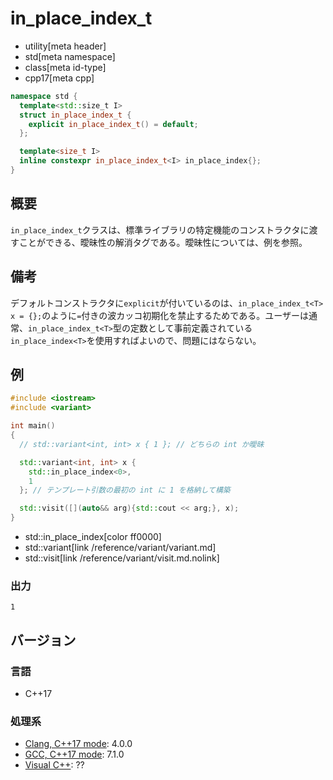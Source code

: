 # in_place_index_t
* utility[meta header]
* std[meta namespace]
* class[meta id-type]
* cpp17[meta cpp]

```cpp
namespace std {
  template<std::size_t I>
  struct in_place_index_t {
    explicit in_place_index_t() = default;
  };

  template<size_t I>
  inline constexpr in_place_index_t<I> in_place_index{};
}
```

## 概要
`in_place_index_t`クラスは、標準ライブラリの特定機能のコンストラクタに渡すことができる、曖昧性の解消タグである。曖昧性については、例を参照。


## 備考
デフォルトコンストラクタに`explicit`が付いているのは、`in_place_index_t<T> x = {};`のように`=`付きの波カッコ初期化を禁止するためである。ユーザーは通常、`in_place_index_t<T>`型の定数として事前定義されている`in_place_index<T>`を使用すればよいので、問題にはならない。


## 例
```cpp example
#include <iostream>
#include <variant>

int main()
{
  // std::variant<int, int> x { 1 }; // どちらの int か曖昧

  std::variant<int, int> x {
    std::in_place_index<0>,
    1
  }; // テンプレート引数の最初の int に 1 を格納して構築

  std::visit([](auto&& arg){std::cout << arg;}, x);
}
```
* std::in_place_index[color ff0000]
* std::variant[link /reference/variant/variant.md]
* std::visit[link /reference/variant/visit.md.nolink]

### 出力
```
1
```

## バージョン
### 言語
- C++17

### 処理系
- [Clang, C++17 mode](/implementation.md#clang): 4.0.0
- [GCC, C++17 mode](/implementation.md#gcc): 7.1.0
- [Visual C++](/implementation.md#visual_cpp): ??
